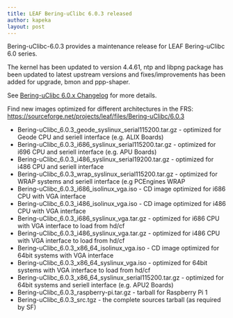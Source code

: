 ```yaml
---
title: LEAF Bering-uClibc 6.0.3 released
author: kapeka
layout: post
---
```

Bering-uClibc-6.0.3 provides a maintenance release for LEAF Bering-uClibc 6.0 series. 

The kernel has been updated to version 4.4.61, ntp and libpng package has been updated to latest upstream versions and fixes/improvements has been added for upgrade, bmon and ppp-shaper.

See [Bering-uClibc 6.0.x Changelog](https://bering-uclibc.zetam.org/wiki/Bering-uClibc_6.0.x_-_Changelog)
for more details.

<p>Find new images optimized for different architectures in the FRS:
<a href="https://sourceforge.net/projects/leaf/files/Bering-uClibc/6.0.3">https://sourceforge.net/projects/leaf/files/Bering-uClibc/6.0.3</a>
<ul>

<li>Bering-uClibc_6.0.3_geode_syslinux_serial115200.tar.gz - optimized for Geode CPU and seriell interface (e.g. ALIX Boards) </li>

<li>Bering-uClibc_6.0.3_i686_syslinux_serial115200.tar.gz - optimized for i696 CPU and seriell interface (e.g. APU Boards) </li>

<li>Bering-uClibc_6.0.3_i486_syslinux_serial19200.tar.gz - optimized for i486 CPU and seriell interface </li>

<li>Bering-uClibc_6.0.3_wrap_syslinux_serial115200.tar.gz - optimized for WRAP systems and seriell interface (e.g PCEngines WRAP</li>

<li>Bering-uClibc_6.0.3_i686_isolinux_vga.iso - CD image optimized for i686 CPU with VGA interface</li>

<li>Bering-uClibc_6.0.3_i486_isolinux_vga.iso - CD image optimized for i486 CPU with VGA interface</li>

<li>Bering-uClibc_6.0.3_i686_syslinux_vga.tar.gz - optimized for i686 CPU with VGA interface to load from hd/cf</li>

<li>Bering-uClibc_6.0.3_i486_syslinux_vga.tar.gz - optimized for i486 CPU with VGA interface to load from hd/cf</li>

<li>Bering-uClibc_6.0.3_x86_64_isolinux_vga.iso - CD image optimized for 64bit systems  with VGA interface</li>

<li>Bering-uClibc_6.0.3_x86_64_syslinux_vga.iso - optimized for 64bit systems  with VGA interface to load from hd/cf</li>

<li>Bering-uClibc_6.0.3_x86_64_syslinux_serial115200.tar.gz - optimized for 64bit systems and seriell interface (e.g. APU2 Boards) </li>

<li>Bering-uClibc_6.0.3_raspberry-pi.tar.gz - tarball for Raspberry Pi 1 </li>

<li>Bering-uClibc_6.0.3_src.tgz - the complete sources tarball (as required by SF)</li>
</ul>
